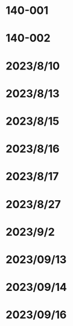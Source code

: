# 140-001
# 140-002
# 2023/8/10
# 2023/8/13
# 2023/8/15
# 2023/8/16
# 2023/8/17
# 2023/8/27
# 2023/9/2
# 2023/09/13
# 2023/09/14
# 2023/09/16
